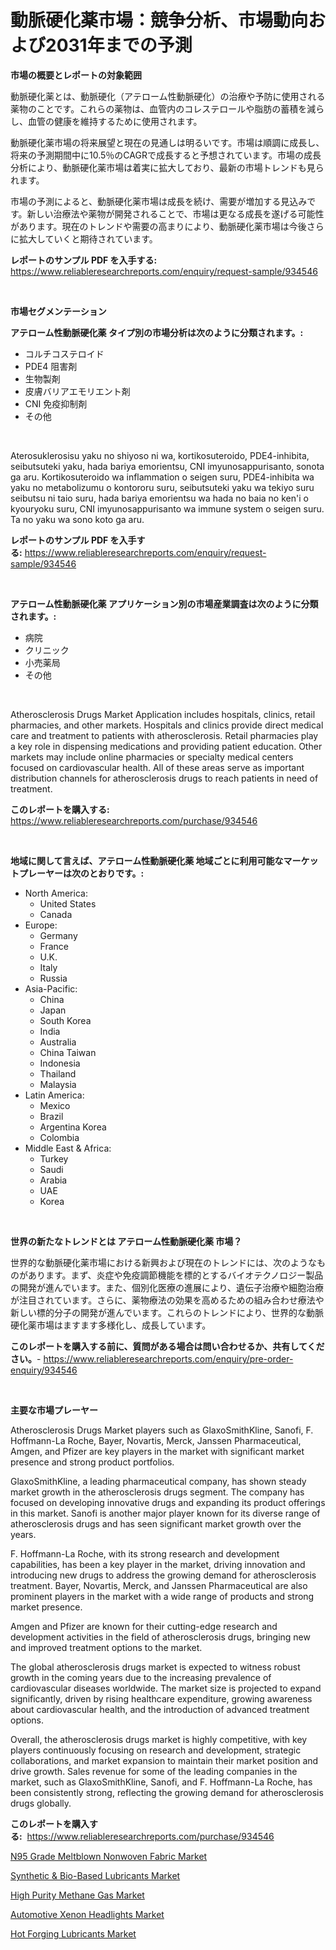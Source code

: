 <p><h1>動脈硬化薬市場：競争分析、市場動向および2031年までの予測</h1></p><p><strong>市場の概要とレポートの対象範囲</strong></p>
<p><p>動脈硬化薬とは、動脈硬化（アテローム性動脈硬化）の治療や予防に使用される薬物のことです。これらの薬物は、血管内のコレステロールや脂肪の蓄積を減らし、血管の健康を維持するために使用されます。</p><p>動脈硬化薬市場の将来展望と現在の見通しは明るいです。市場は順調に成長し、将来の予測期間中に10.5％のCAGRで成長すると予想されています。市場の成長分析により、動脈硬化薬市場は着実に拡大しており、最新の市場トレンドも見られます。</p><p>市場の予測によると、動脈硬化薬市場は成長を続け、需要が増加する見込みです。新しい治療法や薬物が開発されることで、市場は更なる成長を遂げる可能性があります。現在のトレンドや需要の高まりにより、動脈硬化薬市場は今後さらに拡大していくと期待されています。</p></p>
<p><strong>レポートのサンプル PDF を入手する:</strong> <a href="https://www.reliableresearchreports.com/enquiry/request-sample/934546">https://www.reliableresearchreports.com/enquiry/request-sample/934546</a></p>
<p>&nbsp;</p>
<p><strong>市場セグメンテーション</strong></p>
<p><strong>アテローム性動脈硬化薬 タイプ別の市場分析は次のように分類されます。:</strong></p>
<p><ul><li>コルチコステロイド</li><li>PDE4 阻害剤</li><li>生物製剤</li><li>皮膚バリアエモリエント剤</li><li>CNI 免疫抑制剤</li><li>その他</li></ul></p>
<p>&nbsp;</p>
<p><p>Aterosuklerosisu yaku no shiyoso ni wa, kortikosuteroido, PDE4-inhibita, seibutsuteki yaku, hada bariya emorientsu, CNI imyunosappurisanto, sonota ga aru. Kortikosuteroido wa inflammation o seigen suru, PDE4-inhibita wa yaku no metabolizumu o kontororu suru, seibutsuteki yaku wa tekiyo suru seibutsu ni taio suru, hada bariya emorientsu wa hada no baia no ken'i o kyouryoku suru, CNI imyunosappurisanto wa immune system o seigen suru. Ta no yaku wa sono koto ga aru.</p></p>
<p><strong>レポートのサンプル PDF を入手する:</strong>&nbsp;<a href="https://www.reliableresearchreports.com/enquiry/request-sample/934546">https://www.reliableresearchreports.com/enquiry/request-sample/934546</a></p>
<p>&nbsp;</p>
<p><strong> アテローム性動脈硬化薬 アプリケーション別の市場産業調査は次のように分類されます。:</strong></p>
<p><ul><li>病院</li><li>クリニック</li><li>小売薬局</li><li>その他</li></ul></p>
<p>&nbsp;</p>
<p><p>Atherosclerosis Drugs Market Application includes hospitals, clinics, retail pharmacies, and other markets. Hospitals and clinics provide direct medical care and treatment to patients with atherosclerosis. Retail pharmacies play a key role in dispensing medications and providing patient education. Other markets may include online pharmacies or specialty medical centers focused on cardiovascular health. All of these areas serve as important distribution channels for atherosclerosis drugs to reach patients in need of treatment.</p></p>
<p><strong>このレポートを購入する:</strong>&nbsp; <a href="https://www.reliableresearchreports.com/purchase/934546">https://www.reliableresearchreports.com/purchase/934546</a></p>
<p>&nbsp;</p>
<p><strong>地域に関して言えば、アテローム性動脈硬化薬 地域ごとに利用可能なマーケットプレーヤーは次のとおりです。:</strong></p>
<p><ul>
    <li>
        North America:
        <ul>
            <li>United States</li>
            <li>Canada</li>
        </ul>
    </li>
    <li>
        Europe:
        <ul>
            <li>Germany</li>
            <li>France</li>
            <li>U.K.</li>
            <li>Italy</li>
            <li>Russia</li>
        </ul>
    </li>
    <li>
        Asia-Pacific:
        <ul>
            <li>China</li>
            <li>Japan</li>
            <li>South Korea</li>
            <li>India</li>
            <li>Australia</li>
            <li>China Taiwan</li>
            <li>Indonesia</li>
            <li>Thailand</li>
            <li>Malaysia</li>
        </ul>
    </li>
    <li>
        Latin America:
        <ul>
            <li>Mexico</li>
            <li>Brazil</li>
            <li>Argentina Korea</li>
            <li>Colombia</li>
        </ul>
    </li>
    <li>
        Middle East & Africa:
        <ul>
            <li>Turkey</li>
            <li>Saudi</li>
            <li>Arabia</li>
            <li>UAE</li>
            <li>Korea</li>
        </ul>
    </li>
    </ul></p>
<p>&nbsp;</p>
<p><strong>世界の新たなトレンドとは アテローム性動脈硬化薬 市場？</strong></p>
<p><p>世界的な動脈硬化薬市場における新興および現在のトレンドには、次のようなものがあります。まず、炎症や免疫調節機能を標的とするバイオテクノロジー製品の開発が進んでいます。また、個別化医療の進展により、遺伝子治療や細胞治療が注目されています。さらに、薬物療法の効果を高めるための組み合わせ療法や新しい標的分子の開発が進んでいます。これらのトレンドにより、世界的な動脈硬化薬市場はますます多様化し、成長しています。</p></p>
<p><strong>このレポートを購入する前に、質問がある場合は問い合わせるか、共有してください。</strong>- <a href="https://www.reliableresearchreports.com/enquiry/pre-order-enquiry/934546">https://www.reliableresearchreports.com/enquiry/pre-order-enquiry/934546</a></p>
<p>&nbsp;</p>
<p><strong>主要な市場プレーヤー</strong></p>
<p><p>Atherosclerosis Drugs Market players such as GlaxoSmithKline, Sanofi, F. Hoffmann-La Roche, Bayer, Novartis, Merck, Janssen Pharmaceutical, Amgen, and Pfizer are key players in the market with significant market presence and strong product portfolios.</p><p>GlaxoSmithKline, a leading pharmaceutical company, has shown steady market growth in the atherosclerosis drugs segment. The company has focused on developing innovative drugs and expanding its product offerings in this market. Sanofi is another major player known for its diverse range of atherosclerosis drugs and has seen significant market growth over the years.</p><p>F. Hoffmann-La Roche, with its strong research and development capabilities, has been a key player in the market, driving innovation and introducing new drugs to address the growing demand for atherosclerosis treatment. Bayer, Novartis, Merck, and Janssen Pharmaceutical are also prominent players in the market with a wide range of products and strong market presence.</p><p>Amgen and Pfizer are known for their cutting-edge research and development activities in the field of atherosclerosis drugs, bringing new and improved treatment options to the market.</p><p>The global atherosclerosis drugs market is expected to witness robust growth in the coming years due to the increasing prevalence of cardiovascular diseases worldwide. The market size is projected to expand significantly, driven by rising healthcare expenditure, growing awareness about cardiovascular health, and the introduction of advanced treatment options.</p><p>Overall, the atherosclerosis drugs market is highly competitive, with key players continuously focusing on research and development, strategic collaborations, and market expansion to maintain their market position and drive growth. Sales revenue for some of the leading companies in the market, such as GlaxoSmithKline, Sanofi, and F. Hoffmann-La Roche, has been consistently strong, reflecting the growing demand for atherosclerosis drugs globally.</p></p>
<p><strong>このレポートを購入する:</strong>&nbsp;&nbsp;<a href="https://www.reliableresearchreports.com/purchase/934546">https://www.reliableresearchreports.com/purchase/934546</a></p>
<p><p><a href="https://glittery-fuchsia-86a.notion.site/N95-Grade-Meltblown-Nonwoven-Fabric-Market-Challenges-Opportunities-and-Growth-Drivers-and-Major--fa8a63b113de4893b4eefa8143c225fa">N95 Grade Meltblown Nonwoven Fabric Market</a></p><p><a href="https://acidic-farm-354.notion.site/Synthetic-Bio-Based-Lubricants-Market-Challenges-Opportunities-and-Growth-Drivers-and-Major-Mar-c00a73277d4343618f3ba0323ee53a34">Synthetic & Bio-Based Lubricants Market</a></p><p><a href="https://view.publitas.com/reportprime-1/high-purity-methane-gas-market-provides-a-comprehensive-analysis-including-a-macro-overview-of-the-market-as-well-as-micro-details-such-as-market-size-and-competitive-landscape/">High Purity Methane Gas Market</a></p><p><a href="https://github.com/Sarissaschmalingtr6fz2739/Market-Research-Report-List-1/blob/main/automotive-xenon-headlights-market.md">Automotive Xenon Headlights Market</a></p><p><a href="https://view.publitas.com/reportprime-1/hot-forging-lubricants-market-size-growth-and-forecast-from-2024-2031/">Hot Forging Lubricants Market</a></p></p>